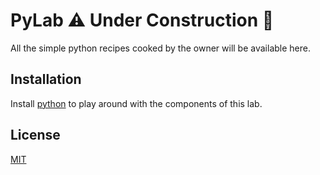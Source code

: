 # PyLab ⚠️ Under Construction 🚧
All the simple python recipes cooked by the owner will be available here.

## Installation
Install [python](https://www.python.org/downloads/) to play around with the components of this lab.

## License
[MIT](https://choosealicense.com/licenses/mit/)
